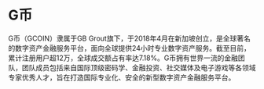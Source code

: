 # 

# G币

G币（GCOIN）隶属于GB Grout旗下，于2018年4月在新加坡创立，是全球著名的数字资产金融服务平台，面向全球提供24小时专业数字资产服务。截至目前，累计注册用户超12万，全球成交额占有率达7.18%。G币拥有世界一流的金融团队，团队成员包括来自国际顶级密码学、金融投资、社交媒体及电子游戏等各领域专家优秀人才，旨在打造国际专业化、安全的新型数字资产金融服务平台。


